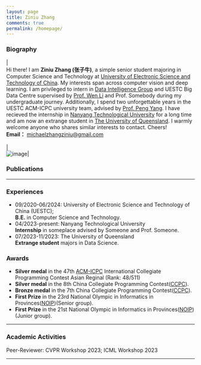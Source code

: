 ```yaml
---
layout: page
title: Ziniu Zhang
comments: true
permalink: /homepage/
---
```


<style>
.biblist { }

/* The item */
.biblist li { }

/* You can define custom styles for plstyle field here. */


/*************************************
   The box that contain BibTeX code
 *************************************/
div.noshow { display: none; }
div.BibTeX {
  margin-right: 1%;
  margin-left: 3%;
  margin-top: 1.2em;
  margin-bottom: 1.3em;
  border: 1px solid silver;
  padding: 0.3em 0.5em;
  background: #eeeeee;
}
div.BibTeX pre { font-size: 100%; overflow: auto;  width: 100%; }
</style>

<script>
function toggleBibtex(articleid) {
  var bib = document.getElementById('bib_'+articleid);
  if (bib) {
    if(bib.className.indexOf('BibTeX') != -1) {
    bib.className.indexOf('noshow') == -1?bib.className = 'BibTeX noshow':bib.className = 'BibTeX';
    }
  } else {
    return;
  }
}
</script>
### Biography

| <br>Hi there! I am **Ziniu Zhang (张子牛)**, a simple senior student majoring in Computer Science and Technology at <a href="https://www.uestc.edu.cn/">University of Electronic Science and Technology of China</a>. My interests span across computer vision and deep learning. I am privileged to intern in <a href="https://diggers.ai/">Data Intelligence Group</a> and UESTC Big Data Centre supervised by <a href="https://wenli-vision.github.io/">Prof. Wen Li</a> and Prof. Somebody during my undergraduate journey. Additionally, I spend two unforgettable years in the UESTC ACM-ICPC university team, advised by <a href="https://www.x-mol.com/university/faculty/158445">Prof. Peng Yang</a>. I have recieved the internship in <a href="https://www.ntu.edu.sg/">Nanyang Technological University</a> for a long time and am now an extrange student in <a href="https://www.uq.edu.au/">The University of Queensland</a>. I warmly welcome anyone who shares similar interests to contact. Cheers!    <br> **Email：** <michaelzhangziniu@gmail.com> <br><br>| <br>  ![image](https://ziniuzhang.github.io/ziniu11.jpg)|


### Publications

---

### Experiences 

* 09/2020-06/2024: University of Electronic Science and Technology of China (UESTC);
  <br>**B.E.** in Computer Science and Technology.
* 04/2023-present: Nanyang Technological University
  <br>**Internship** in someplace advised by Someone and Prof. Someone.
* 07/2023-11/2023: The University of Queensland
  <br>**Extrange student** majors in Data Science.



### Awards

* **Silver medal** in the 47th <a href="https://icpc.global/">ACM-ICPC</a> International Collegiate Programming Contest Asian Reginal (Rank: 48/511)
* **Silver medal** in the 8th China Collegiate Programming Contest(<a href="https://ccpc.io/">CCPC</a>).
* **Bronze medal** in the 7th China Collegiate Programming Contest(<a href="https://ccpc.io/">CCPC</a>).
* **First Prize** in the 23rd National Olympic in Informatics in Provinces(<a href="https://www.noi.cn/">NOIP</a>)(Senior group).
* **First Prize** in the 21st National Olympic in Informatics in Provinces(<a href="https://www.noi.cn/">NOIP</a>)(Junior group).



---

### Academic Activities

Peer-Reviewer: CVPR Workshop 2023; ICML Workshop 2023

---


<script type="text/javascript" src="//rf.revolvermaps.com/0/0/6.js?i=573geowbknl&amp;m=7&amp;c=ffc000&amp;cr1=ffffff&amp;f=arial&amp;l=1&amp;s=170&amp;bv=70" async="async"></script>



